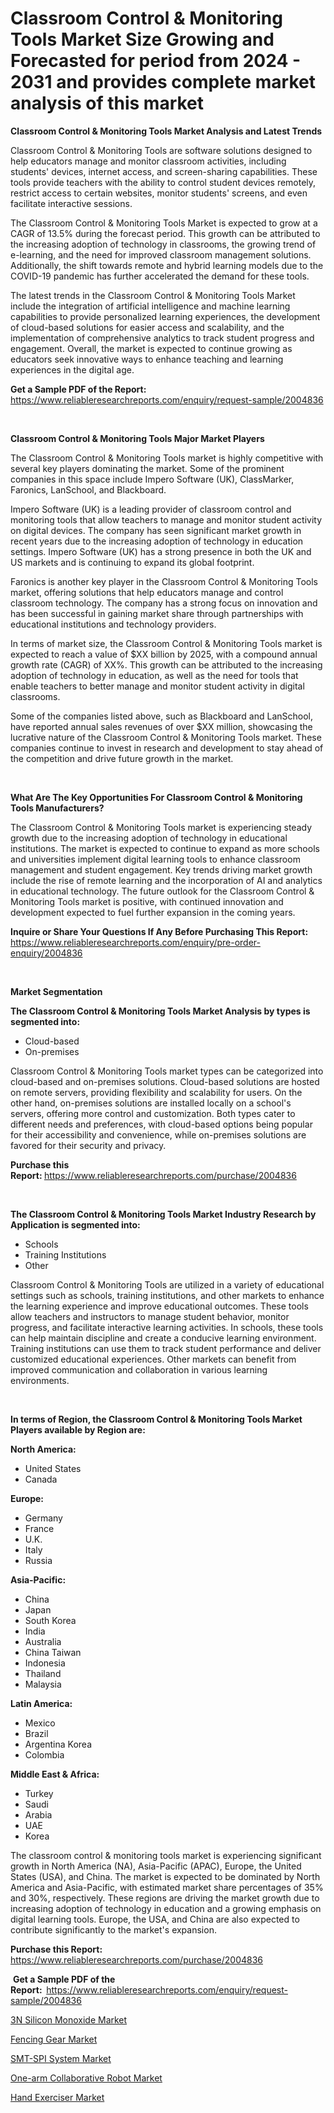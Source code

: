 <p><h1>Classroom Control & Monitoring Tools Market Size Growing and Forecasted for period from 2024 - 2031 and provides complete market analysis of this market</h1></p><p><strong>Classroom Control & Monitoring Tools Market Analysis and Latest Trends</strong></p>
<p><p>Classroom Control & Monitoring Tools are software solutions designed to help educators manage and monitor classroom activities, including students' devices, internet access, and screen-sharing capabilities. These tools provide teachers with the ability to control student devices remotely, restrict access to certain websites, monitor students' screens, and even facilitate interactive sessions.</p><p>The Classroom Control & Monitoring Tools Market is expected to grow at a CAGR of 13.5% during the forecast period. This growth can be attributed to the increasing adoption of technology in classrooms, the growing trend of e-learning, and the need for improved classroom management solutions. Additionally, the shift towards remote and hybrid learning models due to the COVID-19 pandemic has further accelerated the demand for these tools.</p><p>The latest trends in the Classroom Control & Monitoring Tools Market include the integration of artificial intelligence and machine learning capabilities to provide personalized learning experiences, the development of cloud-based solutions for easier access and scalability, and the implementation of comprehensive analytics to track student progress and engagement. Overall, the market is expected to continue growing as educators seek innovative ways to enhance teaching and learning experiences in the digital age.</p></p>
<p><strong>Get a Sample PDF of the Report:&nbsp;</strong> <a href="https://www.reliableresearchreports.com/enquiry/request-sample/2004836">https://www.reliableresearchreports.com/enquiry/request-sample/2004836</a></p>
<p>&nbsp;</p>
<p><strong>Classroom Control & Monitoring Tools Major Market Players</strong></p>
<p><p>The Classroom Control & Monitoring Tools market is highly competitive with several key players dominating the market. Some of the prominent companies in this space include Impero Software (UK), ClassMarker, Faronics, LanSchool, and Blackboard.</p><p>Impero Software (UK) is a leading provider of classroom control and monitoring tools that allow teachers to manage and monitor student activity on digital devices. The company has seen significant market growth in recent years due to the increasing adoption of technology in education settings. Impero Software (UK) has a strong presence in both the UK and US markets and is continuing to expand its global footprint.</p><p>Faronics is another key player in the Classroom Control & Monitoring Tools market, offering solutions that help educators manage and control classroom technology. The company has a strong focus on innovation and has been successful in gaining market share through partnerships with educational institutions and technology providers.</p><p>In terms of market size, the Classroom Control & Monitoring Tools market is expected to reach a value of $XX billion by 2025, with a compound annual growth rate (CAGR) of XX%. This growth can be attributed to the increasing adoption of technology in education, as well as the need for tools that enable teachers to better manage and monitor student activity in digital classrooms.</p><p>Some of the companies listed above, such as Blackboard and LanSchool, have reported annual sales revenues of over $XX million, showcasing the lucrative nature of the Classroom Control & Monitoring Tools market. These companies continue to invest in research and development to stay ahead of the competition and drive future growth in the market.</p></p>
<p>&nbsp;</p>
<p><strong>What Are The Key Opportunities For Classroom Control & Monitoring Tools Manufacturers?</strong></p>
<p><p>The Classroom Control & Monitoring Tools market is experiencing steady growth due to the increasing adoption of technology in educational institutions. The market is expected to continue to expand as more schools and universities implement digital learning tools to enhance classroom management and student engagement. Key trends driving market growth include the rise of remote learning and the incorporation of AI and analytics in educational technology. The future outlook for the Classroom Control & Monitoring Tools market is positive, with continued innovation and development expected to fuel further expansion in the coming years.</p></p>
<p><strong>Inquire or Share Your Questions If Any Before Purchasing This Report:</strong> <a href="https://www.reliableresearchreports.com/enquiry/pre-order-enquiry/2004836">https://www.reliableresearchreports.com/enquiry/pre-order-enquiry/2004836</a></p>
<p>&nbsp;</p>
<p><strong>Market Segmentation</strong></p>
<p><strong>The Classroom Control & Monitoring Tools Market Analysis by types is segmented into:</strong></p>
<p><ul><li>Cloud-based</li><li>On-premises</li></ul></p>
<p><p>Classroom Control & Monitoring Tools market types can be categorized into cloud-based and on-premises solutions. Cloud-based solutions are hosted on remote servers, providing flexibility and scalability for users. On the other hand, on-premises solutions are installed locally on a school's servers, offering more control and customization. Both types cater to different needs and preferences, with cloud-based options being popular for their accessibility and convenience, while on-premises solutions are favored for their security and privacy.</p></p>
<p><strong>Purchase this Report:&nbsp;</strong><a href="https://www.reliableresearchreports.com/purchase/2004836">https://www.reliableresearchreports.com/purchase/2004836</a></p>
<p>&nbsp;</p>
<p><strong>The Classroom Control & Monitoring Tools Market Industry Research by Application is segmented into:</strong></p>
<p><ul><li>Schools</li><li>Training Institutions</li><li>Other</li></ul></p>
<p><p>Classroom Control & Monitoring Tools are utilized in a variety of educational settings such as schools, training institutions, and other markets to enhance the learning experience and improve educational outcomes. These tools allow teachers and instructors to manage student behavior, monitor progress, and facilitate interactive learning activities. In schools, these tools can help maintain discipline and create a conducive learning environment. Training institutions can use them to track student performance and deliver customized educational experiences. Other markets can benefit from improved communication and collaboration in various learning environments.</p></p>
<p>&nbsp;</p>
<p><strong>In terms of Region, the Classroom Control & Monitoring Tools Market Players available by Region are:</strong></p>
<p>
    <p> <strong> North America: </strong>
        <ul>
            <li>United States</li>
            <li>Canada</li>
        </ul>
        </p> 
    <p> <strong> Europe: </strong>
        <ul>
            <li>Germany</li>
            <li>France</li>
            <li>U.K.</li>
            <li>Italy</li>
            <li>Russia</li>
        </ul>
        </p> 
    <p> <strong> Asia-Pacific: </strong>
        <ul>
            <li>China</li>
            <li>Japan</li>
            <li>South Korea</li>
            <li>India</li>
            <li>Australia</li>
            <li>China Taiwan</li>
            <li>Indonesia</li>
            <li>Thailand</li>
            <li>Malaysia</li>
        </ul>
        </p> 
    <p> <strong> Latin America: </strong>
        <ul>
            <li>Mexico</li>
            <li>Brazil</li>
            <li>Argentina Korea</li>
            <li>Colombia</li>
        </ul>
        </p> 
    <p> <strong> Middle East & Africa: </strong>
        <ul>
            <li>Turkey</li>
            <li>Saudi</li>
            <li>Arabia</li>
            <li>UAE</li>
            <li>Korea</li>
        </ul>
    </p>
    </p>
<p><p>The classroom control & monitoring tools market is experiencing significant growth in North America (NA), Asia-Pacific (APAC), Europe, the United States (USA), and China. The market is expected to be dominated by North America and Asia-Pacific, with estimated market share percentages of 35% and 30%, respectively. These regions are driving the market growth due to increasing adoption of technology in education and a growing emphasis on digital learning tools. Europe, the USA, and China are also expected to contribute significantly to the market's expansion.</p></p>
<p><strong>Purchase this Report: </strong><a href="https://www.reliableresearchreports.com/purchase/2004836">https://www.reliableresearchreports.com/purchase/2004836</a></p>
<p>&nbsp;<strong>Get a Sample PDF of the Report:&nbsp;&nbsp;</strong><a href="https://www.reliableresearchreports.com/enquiry/request-sample/2004836">https://www.reliableresearchreports.com/enquiry/request-sample/2004836</a></p>
<p><strong></strong></p>
<p><p><a href="https://shimmer-gardenia-37a.notion.site/3N-Silicon-Monoxide-Market-Offers-Provide-Insightful-Data-for-the-Time-Period-from-2024-to-2031-and--1dda9ce17d46431ea26a970cfd9cc39b">3N Silicon Monoxide Market</a></p><p><a href="https://view.publitas.com/reportprime-1/fencing-gear-market-research-report-the-key-to-successful-business-strategy-forecasted-for-period-from-2024-2031/">Fencing Gear Market</a></p><p><a href="https://gentle-editor-9db.notion.site/SMT-SPI-System-Market-A-Comprehensive-Report-of-its-Market-Share-Growth-Trends-2024-2031-9fa6ab5290374bdc84fc5c371b3b6cb7">SMT-SPI System Market</a></p><p><a href="https://frill-swim-3cd.notion.site/One-arm-Collaborative-Robot-Market-Size-Growing-and-Forecasted-for-period-from-2024-2031-and-provi-16df37f69f9644bfb849b5ed65f8b434">One-arm Collaborative Robot Market</a></p><p><a href="https://view.publitas.com/reportprime-1/hand-exerciser-market-research-report-provides-critical-insights-that-can-help-shape-business-development-and-investment-strategies/">Hand Exerciser Market</a></p></p>